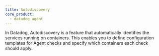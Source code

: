 ```yaml
---
title: Autodiscovery
core_product:
  - datadog agent
---
```

In Datadog, Autodiscovery is a feature that automatically identifies the services running on containers. This enables you to define configuration templates for Agent checks and specify which containers each check should apply.